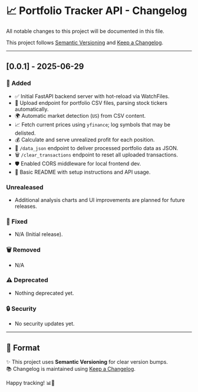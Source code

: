 # 📈 Portfolio Tracker API - Changelog

All notable changes to this project will be documented in this file.

This project follows [Semantic Versioning](https://semver.org/) and [Keep a Changelog](https://keepachangelog.com/en/1.0.0/).

---

## [0.0.1] - 2025-06-29

### 🚀 Added
- ✅ Initial FastAPI backend server with hot-reload via WatchFiles.
- 📂 Upload endpoint for portfolio CSV files, parsing stock tickers automatically.
- 🌍 Automatic market detection (`US`) from CSV content.
- 📈 Fetch current prices using `yfinance`; log symbols that may be delisted.
- 💰 Calculate and serve unrealized profit for each position.
- 🔗 `/data_json` endpoint to deliver processed portfolio data as JSON.
- 🗑️ `/clear_transactions` endpoint to reset all uploaded transactions.
- 🛡️ Enabled CORS middleware for local frontend dev.
- 📄 Basic README with setup instructions and API usage.

### Unrealeased
- Additional analysis charts and UI improvements are planned for future releases.

### 🐛 Fixed
- N/A (Initial release).

### 🗑️ Removed
- N/A

### ⚠️ Deprecated
- Nothing deprecated yet.

### 🔒 Security
- No security updates yet.

---

## 📌 Format

✨ This project uses **Semantic Versioning** for clear version bumps.  
📚 Changelog is maintained using [Keep a Changelog](https://keepachangelog.com/en/1.0.0/).

Happy tracking! 📊🚀
